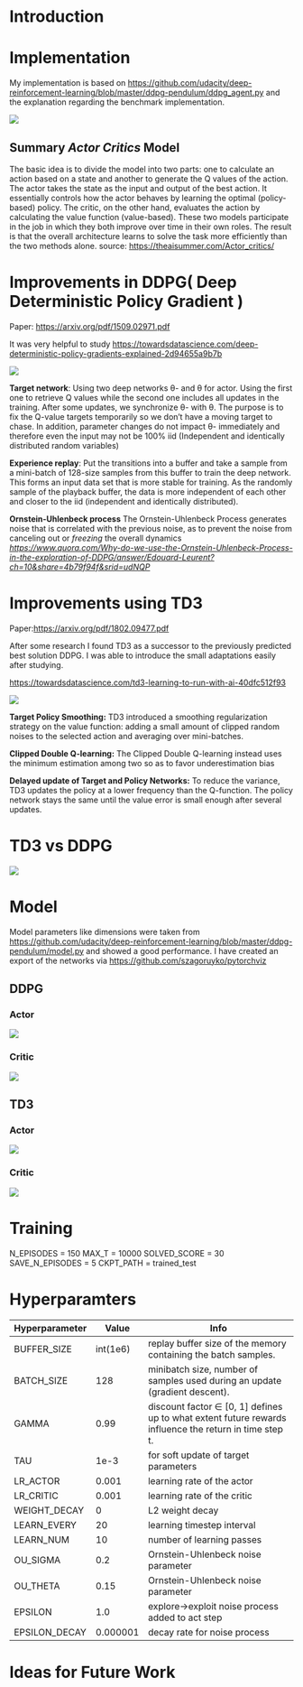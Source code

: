 # Introduction
# Implementation
My implementation is based on https://github.com/udacity/deep-reinforcement-learning/blob/master/ddpg-pendulum/ddpg_agent.py and the explanation regarding the benchmark implementation.  

![](static/ac.jpg)

## Summary *Actor Critics* Model
The basic idea is to divide the model into two parts: one to calculate an action based on a state and another to generate the Q values of the action. The actor takes the state as the input and output of the best action. It essentially controls how the actor behaves by learning the optimal (policy-based) policy. The critic, on the other hand, evaluates the action by calculating the value function (value-based). These two models participate in the job in which they both improve over time in their own roles. The result is that the overall architecture learns to solve the task more efficiently than the two methods alone. 
source: https://theaisummer.com/Actor_critics/

# Improvements in DDPG( Deep Deterministic Policy Gradient )
Paper: https://arxiv.org/pdf/1509.02971.pdf 

It was very helpful to study https://towardsdatascience.com/deep-deterministic-policy-gradients-explained-2d94655a9b7b

![](static/ddpg.png)

**Target network**: Using two deep networks θ- and θ for actor. Using the first one to retrieve Q values while the second one includes all updates in the training. After some updates, we synchronize θ- with θ. The purpose is to fix the Q-value targets temporarily so we don’t have a moving target to chase. In addition, parameter changes do not impact θ- immediately and therefore even the input may not be 100% iid (Independent and identically distributed random variables)

**Experience replay**: Put the transitions into a buffer and take a sample from a mini-batch of 128-size samples from this buffer to train the deep network. This forms an input data set that is more stable for training. As the randomly sample of the playback buffer, the data is more independent of each other and closer to the iid (independent and identically distributed).

**Ornstein-Uhlenbeck process** The Ornstein-Uhlenbeck Process generates noise that is correlated with the previous noise, as to prevent the noise from canceling out or *freezing* the overall dynamics <cite>https://www.quora.com/Why-do-we-use-the-Ornstein-Uhlenbeck-Process-in-the-exploration-of-DDPG/answer/Edouard-Leurent?ch=10&share=4b79f94f&srid=udNQP</cite>

# Improvements using TD3
Paper:https://arxiv.org/pdf/1802.09477.pdf

After some research I found TD3 as a successor to the previously predicted best solution DDPG. I was able to introduce the small adaptations easily after studying.

https://towardsdatascience.com/td3-learning-to-run-with-ai-40dfc512f93

![](static/td3.png)

**Target Policy Smoothing:** TD3 introduced a smoothing regularization strategy on the value function: adding a small amount of clipped random noises to the selected action and averaging over mini-batches. 

**Clipped Double Q-learning:** The Clipped Double Q-learning instead uses the minimum estimation among two so as to favor underestimation bias

**Delayed update of Target and Policy Networks:** To reduce the variance, TD3 updates the policy at a lower frequency than the Q-function. The policy network stays the same until the value error is small enough after several updates. 

# TD3 vs DDPG
![](static/performance.png)

# Model
Model parameters like dimensions were taken from https://github.com/udacity/deep-reinforcement-learning/blob/master/ddpg-pendulum/model.py and showed a good performance. I have created an export of the networks via https://github.com/szagoruyko/pytorchviz
## DDPG
### Actor
![](static/ddpg_actor_model.png)
### Critic
![](static/ddpg_critic_model.png)

## TD3
### Actor
![](static/td3_actor_model.png)
### Critic
![](static/td3_critic_model.png)


# Training

N_EPISODES = 150
MAX_T = 10000
SOLVED_SCORE = 30
SAVE_N_EPISODES = 5
CKPT_PATH = trained_test



# Hyperparamters
Hyperparameter | Value | Info
--- | --- | ---
BUFFER_SIZE | int(1e6)  | replay buffer size of the memory containing the batch samples.
BATCH_SIZE | 128         | minibatch size, number of samples used during an update (gradient descent).
GAMMA | 0.99            | discount factor ∈ [0, 1] defines up to what extent future rewards influence the return in time step t.
TAU | 1e-3              | for soft update of target parameters
LR_ACTOR | 0.001               | learning rate of the actor
LR_CRITIC | 0.001               | learning rate of the critic
WEIGHT_DECAY | 0 | L2 weight decay
LEARN_EVERY | 20 | learning timestep interval  
LEARN_NUM | 10 | number of learning passes
OU_SIGMA | 0.2 | Ornstein-Uhlenbeck noise parameter
OU_THETA | 0.15 | Ornstein-Uhlenbeck noise parameter
EPSILON | 1.0 | explore->exploit noise process added to act step
EPSILON_DECAY  | 0.000001 | decay rate for noise process

# Ideas for Future Work
